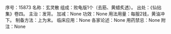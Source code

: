 序号：15873
名称：玄灵散
组成：败龟版1个（去筋、黄蜡炙透）。
出处：《仙拈集》卷四。
主治：发背。
加减：None
功效：None
用法用量：每服2钱，黄油冲下。
制备方法：上为末。
临床应用：None
各家论述：None
用药禁忌：None
附注：None
